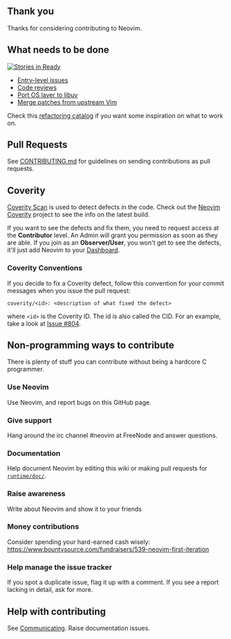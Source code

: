 ## Thank you

Thanks for considering contributing to Neovim.

## What needs to be done

[![Stories in Ready](https://badge.waffle.io/neovim/neovim.png?label=ready)](https://waffle.io/neovim/neovim)

- [Entry-level issues](https://github.com/neovim/neovim/labels/entry-level)
- [Code reviews](https://github.com/neovim/neovim/pulls)
- [Port OS layer to libuv](Porting-OS-layer-to-libuv)
- [Merge patches from upstream Vim](Merging-patches-from-upstream-vim)

Check this [refactoring catalog](https://github.com/neovim/neovim/wiki/C-Refactorings-and-Code-Smells-Catalog) if you want some inspiration on what to work on.

## Pull Requests

See [CONTRIBUTING.md](https://github.com/neovim/neovim/blob/master/CONTRIBUTING.md#pull-requests)
for guidelines on sending contributions as pull requests.

## Coverity

[Coverity Scan](https://scan.coverity.com/) is used to detect defects in the
code. Check out the [Neovim Coverity](https://scan.coverity.com/projects/2227)
project to see the info on the latest build.

If you want to see the defects and fix them, you need to request access at the
**Contributor** level. An Admin will grant you permission as soon as they are
able. If you join as an **Observer/User**, you won't get to see the defects,
it'll just add Neovim to your [Dashboard](https://scan.coverity.com/dashboard).

### Coverity Conventions

If you decide to fix a Coverity defect, follow this convention for your commit messages when you issue the pull request:
```
coverity/<id>: <description of what fixed the defect>
```

where `<id>` is the Coverity ID. The id is also called the CID. For an example, take a look at [Issue #804](https://github.com/neovim/neovim/pull/804).

## Non-programming ways to contribute

There is plenty of stuff you can contribute without being a hardcore C programmer.

### Use Neovim
Use Neovim, and report bugs on this GitHub page.

### Give support
Hang around the irc channel #neovim at FreeNode and answer questions.

### Documentation
Help document Neovim by editing this wiki or making pull requests for [`runtime/doc/`](https://github.com/neovim/neovim/tree/master/runtime/doc).

### Raise awareness
Write about Neovim and show it to your friends

### Money contributions
Consider spending your hard-earned cash wisely: https://www.bountysource.com/fundraisers/539-neovim-first-iteration

### Help manage the issue tracker
If you spot a duplicate issue, flag it up with a comment. If you see a report lacking in detail, ask for more.

## Help with contributing

See [Communicating](Communicating). Raise documentation issues.
